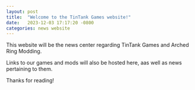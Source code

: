 ```yaml
---
layout: post
title:  "Welcome to the TinTank Games website!"
date:   2023-12-03 17:17:20 -0800
categories: news website
---
```

This website will be the news center regarding TinTank Games and Arched Ring Modding.

Links to our games and mods will also be hosted here, aas well as news pertaining to them.

Thanks for reading!

